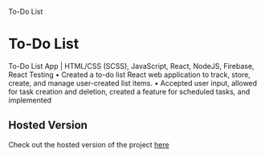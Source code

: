 To-Do List

# To-Do List

To-Do List App | HTML/CSS (SCSS), JavaScript, React, NodeJS, Firebase, React Testing • Created a to-do list React web application to track, store, create, and manage user-created list items. • Accepted user input, allowed for task creation and deletion, created a feature for scheduled tasks, and implemented

## Hosted Version

Check out the hosted version of the project [here](https://todo-list-35f2a.web.app/)
